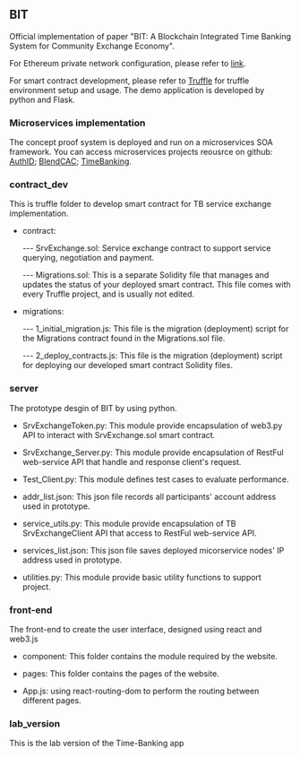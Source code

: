 ## BIT
Official implementation of paper "BIT: A Blockchain Integrated Time Banking System for Community Exchange Economy". 

For Ethereum private network configuration, please refer to [link](https://github.com/samuelxu999/Blockchain_dev/tree/master/MyChains).

For smart contract development, please refer to [Truffle](https://truffleframework.com/docs) for truffle environment setup and usage. The demo application is developed by python and Flask.

### Microservices implementation
The concept proof system is deployed and run on a microservices SOA framework. You can access microservices projects reousrce on github: 
[AuthID](https://github.com/samuelxu999/Microservices_dev/tree/master/Services_dev/AuthID); 
[BlendCAC](https://github.com/samuelxu999/Microservices_dev/tree/master/Services_dev/BlendCAC); 
[TimeBanking](https://github.com/samuelxu999/Microservices_dev/tree/master/Services_dev/TimeBanking).


### contract_dev
This is truffle folder to develop smart contract for TB service exchange implementation.
* contract:

	--- SrvExchange.sol: Service exchange contract to support service querying, negotiation and payment.
	
	--- Migrations.sol: This is a separate Solidity file that manages and updates the status of your deployed smart contract. This file comes with every Truffle project, and is usually not edited.
	
* migrations:

	--- 1_initial_migration.js: This file is the migration (deployment) script for the Migrations contract found in the Migrations.sol file.
	
	--- 2_deploy_contracts.js: This file is the migration (deployment) script for deploying our developed smart contract Solidity files.
	

### server
The prototype desgin of BIT by using python. 
* SrvExchangeToken.py: This module provide encapsulation of web3.py API to interact with SrvExchange.sol smart contract.

* SrvExchange_Server.py: This module provide encapsulation of RestFul web-service API that handle and response client's request.

* Test_Client.py: This module defines test cases to evaluate performance.

* addr_list.json: This json file records all participants' account address used in prototype.

* service_utils.py: This module provide encapsulation of TB SrvExchangeClient API that access to RestFul web-service API.

* services_list.json: This json file saves deployed micorservice nodes' IP address used in prototype.

* utilities.py: This module provide basic utility functions to support project.

### front-end
The front-end to create the user interface, designed using react and web3.js
* component: This folder contains the module required by the website.

* pages: This folder contains the pages of the website.

* App.js: using react-routing-dom to perform the routing between different pages.

### lab_version
This is the lab version of the Time-Banking app
